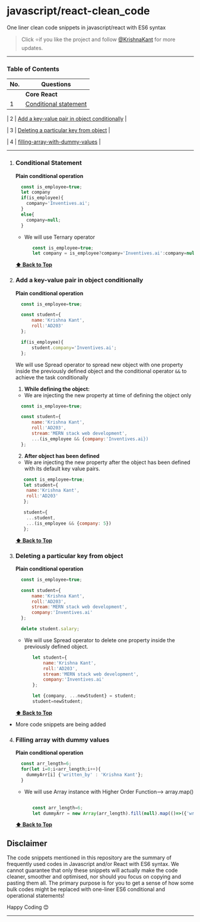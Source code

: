 # javascript/react-clean_code
One liner clean code snippets in javascript/react with ES6 syntax


> Click :star:if you like the project and follow [@KrishnaKant](https://www.linkedin.com/in/krishna980/) for more updates.

---

### Table of Contents

| No. | Questions                                                                                                                                                                                                                        |
| --- | -------------------------------------------------------------------------------------------------------------------------------------------------------------------------------------------------------------------------------- |
|     | **Core React**                                                                                                                                                                                                                   |
| 1   | [Conditional statement](#conditional-statement)             |

| 2   | [Add a key-value pair in object conditionally](#add-a-key-value-pair-in-object-conditionally)                     |

| 3   | [Deleting a particular key from object](#deleting-a-particular-key-from-object)             |

| 4   | [filling-array-with-dummy-values](#deleting-a-particular-key-from-object)                                                |


---


1. ### Conditional Statement


   
   **Plain conditional operation**

      ```javascript
        const is_employee=true;
        let company
        if(is_employee){
          company='Inventives.ai';
        }
        else{
          company=null;
        }
      ```


   - We will use Ternary operator
   
     ```javascript
        const is_employee=true;
        let company = is_employee?company='Inventives.ai':company=null;
      ```

    **[⬆ Back to Top](#table-of-contents)**




2. ### Add a key-value pair in object conditionally
   
   **Plain conditional operation**

      ```javascript
        const is_employee=true;

        const student={
            name:'Krishna Kant',
            roll:'AD203'
        };

        if(is_employee){
            student.company='Inventives.ai';
        };
      ```


   We will use Spread operator to spread new object with one property inside the previously defined object and the conditional operator `&&` to achieve the task conditionally

   1. **While defining the object:**

     - We are injecting the new property at time of defining the object only

      ```javascript
        const is_employee=true;

        const student={
            name:'Krishna Kant',
            roll:'AD203',
            stream:'MERN stack web development',
            ...(is_employee && {company:'Inventives.ai})
        };
      ```

   2. **After object has been defined**

     - We are injecting the new property after the object has been defined with its default key value pairs.

      ```javascript
         const is_employee=true;
         let student={
          name:'Krishna Kant',
          roll:'AD203'
         };

         student={
          ...student,
          ...(is_employee && {company: 5})
         };
      ```

      **[⬆ Back to Top](#table-of-contents)**



3. ### Deleting a particular key from object

   **Plain conditional operation**

      ```javascript
        const is_employee=true;

        const student={
            name:'Krishna Kant',
            roll:'AD203',
            stream:'MERN stack web development',
            company:'Inventives.ai'
        };

        delete student.salary;
      ```


   - We will use Spread operator to delete one property inside the previously defined object.
   
     ```javascript
        let student={
            name:'Krishna Kant',
            roll:'AD203',
            stream:'MERN stack web development',
            company:'Inventives.ai'
        };

        let {company, ...newStudent} = student;
        student=newStudent;

      ```

    **[⬆ Back to Top](#table-of-contents)**


 - More code snippets are being added


4. ### Filling array with dummy values


   
   **Plain conditional operation**

      ```javascript
        const arr_length=6;
        for(let i=0;i<arr_length;i++){
          dummyArr[i] {'written_by' : 'Krishna Kant'};
        }
      ```


   - We will use Array instance with Higher Order Function--> array.map()
   
     ```javascript

        const arr_length=6;
        let dummyArr = new Array(arr_length).fill(null).map(()=>({'written_by' : 'Krishna Kant'}));
      ```

    **[⬆ Back to Top](#table-of-contents)**





## Disclaimer

The code snippets mentioned in this repository are the summary of frequently used codes in Javascript and/or React with ES6 syntax. We cannot guarantee that only these snippets will actually make the code cleaner, smoother and optimised, nor should you focus on copying and pasting them all. The primary purpose is for you to get a sense of how some bulk codes might be replaced with one-liner ES6 conditional and operational statements!


Happy Coding 😊

---

